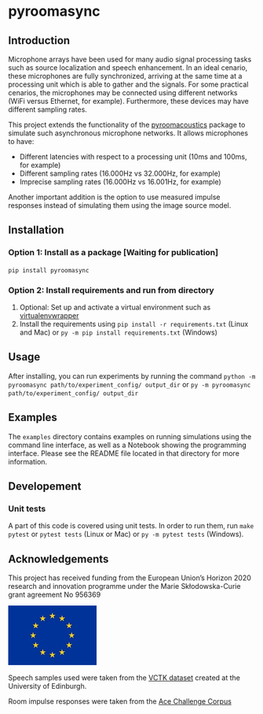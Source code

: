 # pyroomasync

## Introduction

Microphone arrays have been used for many audio signal processing tasks such as source localization and speech enhancement. In an ideal cenario, these microphones are fully synchronized, arriving at the same time at a processing unit which is able to gather and the signals. For some practical cenarios, the microphones may be connected using different networks (WiFi versus Ethernet, for example). Furthermore, these devices may have different sampling rates.

This project extends the functionality of the [pyroomacoustics](https://github.com/LCAV/pyroomacoustics/)
package to simulate such asynchronous microphone networks. It allows microphones to have:

* Different latencies with respect to a processing unit (10ms and 100ms, for example)
* Different sampling rates (16.000Hz vs 32.000Hz, for example)
* Imprecise sampling rates (16.000Hz vs 16.001Hz, for example)

Another important addition is the option to use measured impulse responses instead of simulating them using the image source model.

## Installation

### Option 1: Install as a package [Waiting for publication]
`pip install pyroomasync`

### Option 2: Install requirements and run from directory
1. Optional: Set up and activate a virtual environment such as [virtualenvwrapper](https://virtualenvwrapper.readthedocs.io/en/latest/command_ref.html)
2. Install the requirements using `pip install -r requirements.txt` (Linux and Mac) or `py -m pip install requirements.txt` (Windows)

## Usage
After installing, you can run experiments by running the command `python -m pyroomasync path/to/experiment_config/ output_dir` or `py -m pyroomasync path/to/experiment_config/ output_dir`

## Examples
The `examples` directory contains examples on running simulations using the command line interface, as well as a Notebook showing the programming interface. Please see the README file located in that directory for more information.

## Developement

### Unit tests
A part of this code is covered using unit tests. In order to run them, run `make pytest` or `pytest tests` (Linux or Mac) or `py -m pytest tests` (Windows).


## Acknowledgements
This project has received funding from the European Union’s Horizon 2020 research and innovation
programme under the Marie Skłodowska-Curie grant agreement No 956369

![](docs/eu-emblem.jpg)

Speech samples used were taken from the [VCTK dataset](https://datashare.ed.ac.uk/handle/10283/2950) created at the University of Edinburgh.

Room impulse responses were taken from the [Ace Challenge Corpus](http://www.ee.ic.ac.uk/naylor/ACEweb/index.html)